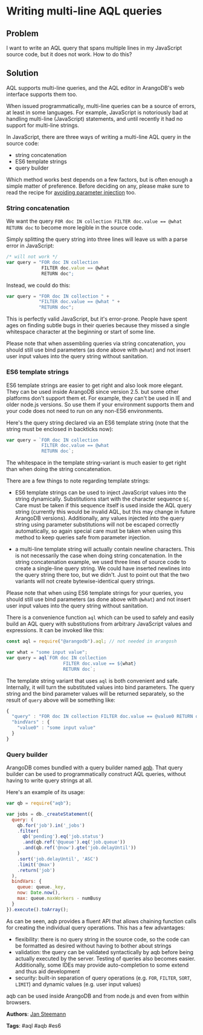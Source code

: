 Writing multi-line AQL queries
==============================

Problem
-------

I want to write an AQL query that spans multiple lines in my JavaScript source code, 
but it does not work. How to do this?

Solution
--------

AQL supports multi-line queries, and the AQL editor in ArangoDB's web interface supports
them too.

When issued programmatically, multi-line queries can be a source of errors, at least in
some languages. For example, JavaScript is notoriously bad at handling multi-line (JavaScript) 
statements, and until recently it had no support for multi-line strings.

In JavaScript, there are three ways of writing a multi-line AQL query in the source code:

- string concatenation
- ES6 template strings
- query builder

Which method works best depends on a few factors, but is often enough a simple matter of preference.
Before deciding on any, please make sure to read the recipe for [avoiding parameter injection](AvoidingInjection.md) 
too. 

### String concatenation

We want the query `FOR doc IN collection FILTER doc.value == @what RETURN doc` to become
more legible in the source code. 
 
Simply splitting the query string into three lines will leave us with a parse error in
JavaScript:

```js
/* will not work */
var query = "FOR doc IN collection
             FILTER doc.value == @what
             RETURN doc"; 
```

Instead, we could do this:

```js
var query = "FOR doc IN collection " +
            "FILTER doc.value == @what " + 
            "RETURN doc"; 
```

This is perfectly valid JavaScript, but it's error-prone. People have spent ages on finding 
subtle bugs in their queries because they missed a single whitespace character at the
beginning or start of some line.

Please note that when assembling queries via string concatenation, you should still use
bind parameters (as done above with `@what`) and not insert user input values into the
query string without sanitation.

### ES6 template strings

ES6 template strings are easier to get right and also look more elegant. They can be used
inside ArangoDB since version 2.5. but some other platforms don't support them et.
For example, they can't be used in IE and older node.js versions. So use them if your 
environment supports them and your code does not need to run on any non-ES6 environments.

Here's the query string declared via an ES6 template string (note that the string must
be enclosed in backticks now):

```js
var query = `FOR doc IN collection 
             FILTER doc.value == @what 
             RETURN doc`; 
```
The whitespace in the template string-variant is much easier to get right than when doing 
the string concatenation.

There are a few things to note regarding template strings:

- ES6 template strings can be used to inject JavaScript values into the string dynamically.
  Substitutions start with the character sequence `${`. Care must be taken if this sequence
  itself is used inside the AQL query string (currently this would be invalid AQL, but this
  may change in future ArangoDB versions). Additionally, any values injected into the query
  string using parameter substitutions will not be escaped correctly automatically, so again
  special care must be taken when using this method to keep queries safe from parameter 
  injection.

- a multi-line template string will actually contain newline characters. This is not necessarily
  the case when doing string concatenation. In the string concatenation example, we used 
  three lines of source code to create a single-line query string. We could have inserted 
  newlines into the query string there too, but we didn't. Just to point out that the two
  variants will not create bytewise-identical query strings. 

Please note that when using ES6 template strings for your queries, you should still use
bind parameters (as done above with `@what`) and not insert user input values into the
query string without sanitation.

There is a convenience function `aql` which can be used to safely
and easily build an AQL query with substitutions from arbitrary JavaScript values and
expressions. It can be invoked like this:

```js
const aql = require("@arangodb").aql; // not needed in arangosh

var what = "some input value";
var query = aql`FOR doc IN collection 
                     FILTER doc.value == ${what} 
                     RETURN doc`; 
```

The template string variant that uses `aql` is both convenient and safe. Internally, it
will turn the substituted values into bind parameters. The query string and the bind parameter
values will be returned separately, so the result of `query` above will be something like:

```js 
{ 
  "query" : "FOR doc IN collection FILTER doc.value == @value0 RETURN doc", 
  "bindVars" : { 
    "value0" : "some input value" 
  } 
}
```

### Query builder

ArangoDB comes bundled with a query builder named [aqb](https://www.npmjs.com/package/aqb).
That query builder can be used to programmatically construct AQL queries, without having
to write query strings at all.

Here's an example of its usage:

```js
var qb = require("aqb");

var jobs = db._createStatement({    
  query: (    
    qb.for('job').in('_jobs')    
    .filter(    
      qb('pending').eq('job.status')    
      .and(qb.ref('@queue').eq('job.queue'))    
      .and(qb.ref('@now').gte('job.delayUntil'))    
    )    
    .sort('job.delayUntil', 'ASC')    
    .limit('@max')    
    .return('job')    
  ),    
  bindVars: {    
    queue: queue._key,    
    now: Date.now(),    
    max: queue.maxWorkers - numBusy    
  }    
}).execute().toArray();   
```

As can be seen, aqb provides a fluent API that allows chaining function calls for
creating the individual query operations. This has a few advantages:

- flexibility: there is no query string in the source code, so the code can be formatted 
  as desired without having to bother about strings
- validation: the query can be validated syntactically by aqb before being actually executed 
  by the server. Testing of queries also becomes easier. Additionally, some IDEs may
  provide auto-completion to some extend and thus aid development
- security: built-in separation of query operations (e.g. `FOR`, `FILTER`, `SORT`, `LIMIT`) 
  and dynamic values (e.g. user input values)

aqb can be used inside ArangoDB and from node.js and even from within browsers.

**Authors**: [Jan Steemann](https://github.com/jsteemann)

**Tags**: #aql #aqb #es6
